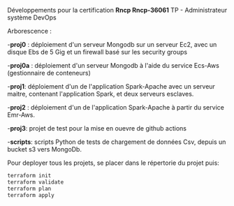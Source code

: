 Développements pour la certification **Rncp Rncp-36061**
TP - Administrateur système DevOps


Arborescence : 


-**proj0** : déploiement d'un serveur Mongodb sur un serveur Ec2, avec un disque Ebs de 5 Gig et un firewall basé sur les security groups


-**proj0a** : déploiement d'un serveur Mongodb à l'aide du service Ecs-Aws (gestionnaire de conteneurs)


-**proj1**: déploiement d'un de l'application Spark-Apache  avec un serveur maitre, contenant l'application Spark, et deux serveurs esclaves.  


-**proj2** : déploiement d'un de l'application Spark-Apache à partir du service Emr-Aws. 


-**proj3**: projet de test pour la mise en ouevre de github actions 



-**scripts**: scripts Python de tests de chargement de données Csv, depuis un bucket s3 vers MongoDb. 

Pour deployer tous les projets, se placer dans le répertorie du projet puis: 
```bash
terraform init
terraform validate
terraform plan
terraform apply
```



</br>
